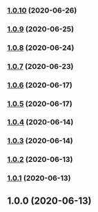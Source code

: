 
### [1.0.10](https://github.com/davidsneighbour/booka-cli/compare/v1.0.9...v1.0.10) (2020-06-26)

### [1.0.9](https://github.com/davidsneighbour/booka-cli/compare/v1.0.8...v1.0.9) (2020-06-25)

### [1.0.8](https://github.com/davidsneighbour/booka-cli/compare/v1.0.7...v1.0.8) (2020-06-24)

### [1.0.7](https://github.com/davidsneighbour/booka-cli/compare/v1.0.6...v1.0.7) (2020-06-23)

### [1.0.6](https://github.com/davidsneighbour/booka-cli/compare/v1.0.5...v1.0.6) (2020-06-17)

### [1.0.5](https://github.com/davidsneighbour/booka-cli/compare/v1.0.4...v1.0.5) (2020-06-17)

### [1.0.4](https://github.com/davidsneighbour/booka-cli/compare/v1.0.3...v1.0.4) (2020-06-14)

### [1.0.3](https://github.com/davidsneighbour/booka-cli/compare/v1.0.2...v1.0.3) (2020-06-14)

### [1.0.2](https://github.com/davidsneighbour/booka-cli/compare/v1.0.1...v1.0.2) (2020-06-13)

### [1.0.1](https://github.com/davidsneighbour/booka-cli/compare/v1.0.0...v1.0.1) (2020-06-13)

## 1.0.0 (2020-06-13)
